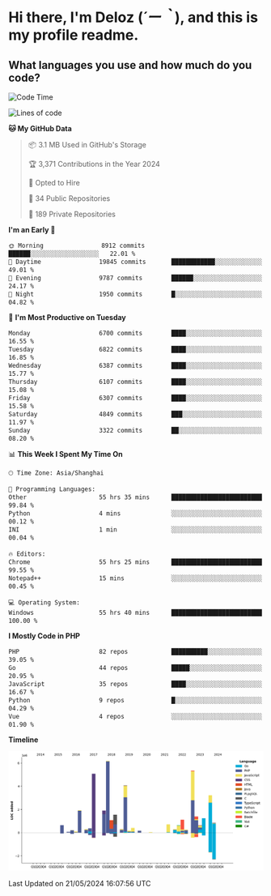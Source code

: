 # **Hi there, I'm Deloz (*´ー｀*), and this is my profile readme.**

## **What languages you use and how much do you code?**

<!--START_SECTION:waka-->
![Code Time](http://img.shields.io/badge/Code%20Time-4%2C034%20hrs%2019%20mins-blue)

![Lines of code](https://img.shields.io/badge/From%20Hello%20World%20I%27ve%20Written-40.0%20million%20lines%20of%20code-blue)

**🐱 My GitHub Data** 

> 📦 3.1 MB Used in GitHub's Storage 
 > 
> 🏆 3,371 Contributions in the Year 2024
 > 
> 💼 Opted to Hire
 > 
> 📜 34 Public Repositories 
 > 
> 🔑 189 Private Repositories 
 > 
**I'm an Early 🐤** 

```text
🌞 Morning                8912 commits        ██████░░░░░░░░░░░░░░░░░░░   22.01 % 
🌆 Daytime                19845 commits       ████████████░░░░░░░░░░░░░   49.01 % 
🌃 Evening                9787 commits        ██████░░░░░░░░░░░░░░░░░░░   24.17 % 
🌙 Night                  1950 commits        █░░░░░░░░░░░░░░░░░░░░░░░░   04.82 % 
```
📅 **I'm Most Productive on Tuesday** 

```text
Monday                   6700 commits        ████░░░░░░░░░░░░░░░░░░░░░   16.55 % 
Tuesday                  6822 commits        ████░░░░░░░░░░░░░░░░░░░░░   16.85 % 
Wednesday                6387 commits        ████░░░░░░░░░░░░░░░░░░░░░   15.77 % 
Thursday                 6107 commits        ████░░░░░░░░░░░░░░░░░░░░░   15.08 % 
Friday                   6307 commits        ████░░░░░░░░░░░░░░░░░░░░░   15.58 % 
Saturday                 4849 commits        ███░░░░░░░░░░░░░░░░░░░░░░   11.97 % 
Sunday                   3322 commits        ██░░░░░░░░░░░░░░░░░░░░░░░   08.20 % 
```


📊 **This Week I Spent My Time On** 

```text
🕑︎ Time Zone: Asia/Shanghai

💬 Programming Languages: 
Other                    55 hrs 35 mins      █████████████████████████   99.84 % 
Python                   4 mins              ░░░░░░░░░░░░░░░░░░░░░░░░░   00.12 % 
INI                      1 min               ░░░░░░░░░░░░░░░░░░░░░░░░░   00.04 % 

🔥 Editors: 
Chrome                   55 hrs 25 mins      █████████████████████████   99.55 % 
Notepad++                15 mins             ░░░░░░░░░░░░░░░░░░░░░░░░░   00.45 % 

💻 Operating System: 
Windows                  55 hrs 40 mins      █████████████████████████   100.00 % 
```

**I Mostly Code in PHP** 

```text
PHP                      82 repos            ██████████░░░░░░░░░░░░░░░   39.05 % 
Go                       44 repos            █████░░░░░░░░░░░░░░░░░░░░   20.95 % 
JavaScript               35 repos            ████░░░░░░░░░░░░░░░░░░░░░   16.67 % 
Python                   9 repos             █░░░░░░░░░░░░░░░░░░░░░░░░   04.29 % 
Vue                      4 repos             ░░░░░░░░░░░░░░░░░░░░░░░░░   01.90 % 
```



**Timeline**

![Lines of Code chart](https://raw.githubusercontent.com/deloz/deloz/main/assets/bar_graph.png)


 Last Updated on 21/05/2024 16:07:56 UTC
<!--END_SECTION:waka-->
